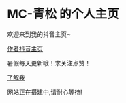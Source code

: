 # MC-青松 的个人主页
<script> 
alert("这里是MC-青松的个人网站,官方只发抖音,其余均盗版! "); </script> 

欢迎来到我的抖音主页~

[作者抖音主页](https://www.douyin.com/user/MS4wLjABAAAADzrBgM9ZRD17uXtBYAy8HaRq2geWDNnDeb8_B13tlpw)

暑假每天更新哦！求关注点赞！

[了解我](https://v.douyin.com/YPDcyXU/)

网站正在搭建中,请耐心等待!
